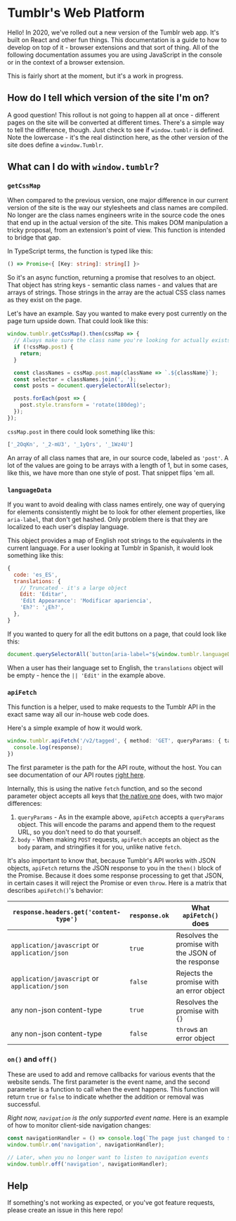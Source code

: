 # Tumblr's Web Platform

Hello! In 2020, we've rolled out a new version of the Tumblr web app. It's built on React and other fun things. This documentation is a guide to how to develop on top of it - browser extensions and that sort of thing. All of the following documentation assumes you are using JavaScript in the console or in the context of a browser extension.

This is fairly short at the moment, but it's a work in progress.

## How do I tell which version of the site I'm on?

A good question! This rollout is not going to happen all at once - different pages on the site will be converted at different times. There's a simple way to tell the difference, though. Just check to see if `window.tumblr` is defined. Note the lowercase - it's the real distinction here, as the other version of the site does define a `window.Tumblr`.

## What can I do with `window.tumblr`?

### `getCssMap`

When compared to the previous version, one major difference in our current version of the site is the way our stylesheets and class names are compiled. No longer are the class names engineers write in the source code the ones that end up in the actual version of the site. This makes DOM manipulation a tricky proposal, from an extension's point of view. This function is intended to bridge that gap.

In TypeScript terms, the function is typed like this:

```ts
() => Promise<{ [Key: string]: string[] }>
```

So it's an async function, returning a promise that resolves to an object. That object has string keys - semantic class names - and values that are arrays of strings. Those strings in the array are the actual CSS class names as they exist on the page.

Let's have an example. Say you wanted to make every post currently on the page turn upside down. That could look like this:

```js
window.tumblr.getCssMap().then(cssMap => {
  // Always make sure the class name you're looking for actually exists on the object!
  if (!cssMap.post) {
    return;
  }

  const classNames = cssMap.post.map(className => `.${className}`);
  const selector = classNames.join(', ');
  const posts = document.querySelectorAll(selector);

  posts.forEach(post => {
    post.style.transform = 'rotate(180deg)';
  });
});
```

`cssMap.post` in there could look something like this:

```js
['_2OqKn', '_2-mU3', '_1yQrs', '_1Wz4U']
```

An array of all class names that are, in our source code, labeled as `'post'`. A lot of the values are going to be arrays with a length of 1, but in some cases, like this, we have more than one style of post. That snippet flips 'em all.

### `languageData`
If you want to avoid dealing with class names entirely, one way of querying for elements consistently might be to look for other element properties, like `aria-label`, that don't get hashed. Only problem there is that they are localized to each user's display language.

This object provides a map of English root strings to the equivalents in the current language. For a user looking at Tumblr in Spanish, it would look something like this:
```js
{
  code: 'es_ES',
  translations: {
    // Truncated - it's a large object
    Edit: 'Editar',
    'Edit Appearance': 'Modificar apariencia',
    'Eh?': '¿Eh?',
  },
}
```

If you wanted to query for all the edit buttons on a page, that could look like this:
```js
document.querySelectorAll(`button[aria-label="${window.tumblr.languageData.translations['Edit'] || 'Edit'}"`)
```

When a user has their language set to English, the `translations` object will be empty - hence the `|| 'Edit'` in the example above.

### `apiFetch`
This function is a helper, used to make requests to the Tumblr API in the exact same way all our in-house web code does.

Here's a simple example of how it would work.

```ts
window.tumblr.apiFetch('/v2/tagged', { method: 'GET', queryParams: { tag: 'furby' }}).then(response => {
  console.log(response);
})
```

The first parameter is the path for the API route, without the host. You can see documentation of our API routes [right here](https://github.com/tumblr/docs/blob/master/api.md).

Internally, this is using the native `fetch` function, and so the second parameter object accepts all keys that [the native one](https://developer.mozilla.org/en-US/docs/Web/API/WindowOrWorkerGlobalScope/fetch) does, with two major differences:

1. `queryParams` - As in the example above, `apiFetch` accepts a `queryParams` object. This will encode the params and append them to the request URL, so you don't need to do that yourself.
2. `body` - When making `POST` requests, `apiFetch` accepts an object as the `body` param, and stringifies it for you, unlike native `fetch`.

It's also important to know that, because Tumblr's API works with JSON objects, `apiFetch` returns the JSON response to you in the `then()` block of the Promise. Because it does some response processing to get that JSON, in certain cases it will reject the Promise or even `throw`. Here is a matrix that describes `apiFetch()`'s behavior:

| `response.headers.get('content-type')` | `response.ok` | What `apiFetch()` does |
| ----- | ----- | ----- |
| `application/javascript` or `application/json` | `true` | Resolves the promise with the JSON of the response |
| `application/javascript` or `application/json` | `false` | Rejects the promise with an error object |
| any non-json content-type | `true` | Resolves the promise with `{}` |
| any non-json content-type | `false` | `throw`s an error object |

### `on()` and `off()`
These are used to add and remove callbacks for various events that the website sends. The first parameter is the event name, and the second parameter is a function to call when the event happens. This function will return `true` or `false` to indicate whether the addition or removal was successful.

_Right now, `navigation` is the only supported event name._ Here is an example of how to monitor client-side navigation changes:

```ts
const navigationHandler = () => console.log(`The page just changed to ${window.location.href}.`);
window.tumblr.on('navigation', navigationHandler);

// Later, when you no longer want to listen to navigation events
window.tumblr.off('navigation', navigationHandler);
```

## Help

If something's not working as expected, or you've got feature requests, please create an issue in this here repo!
